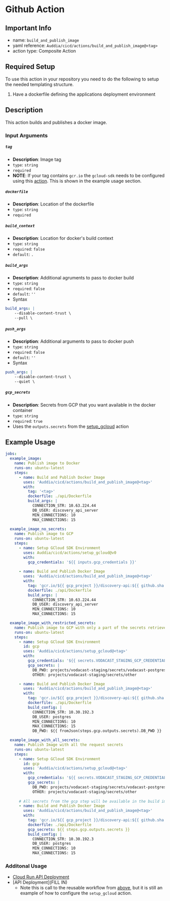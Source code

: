 # Github Action

## Important Info
* name: `build_and_publish_image`
* yaml reference: `Auddia/cicd/actions/build_and_publish_image@<tag>`
* action type: Composite Action

## Required Setup
To use this action in your repository you need to do the following to setup the needed templating structure.

1. Have a dockerfile defining the applications deployment environment

## Description
This action builds and publishes a docker image.

### Input Arguments

##### `tag`
* **Description**: Image tag
* `type`: `string`
* `required`
* **NOTE**: If your tag contains `gcr.io` the `gcloud-sdk` needs to be configured using this [action](../setup_gcloud/README.md). This is shown in the example usage section.

##### `dockerfile`
* **Description**: Location of the dockerfile
* `type`: `string`
* `required`

##### `build_context`
* **Description**: Location for docker's build context
* `type`: `string`
* `required`: `false`
* `default`: `.`

##### `build_args`
* **Description**: Additional agruments to pass to docker build
* `type`: `string`
* `required`: `false`
* `default`: `''`
* Syntax
```yaml
build_args: |
    --disable-content-trust \
    --pull \
```

##### `push_args`
* **Description**: Additional arguments to pass to docker push
* `type`: `string`
* `required`: `false`
* `default`: `''`
* Syntax
```yaml
push_args: |
    --disable-content-trust \
    --quiet \
```

##### `gcp_secrets`
* **Description**: Secrets from GCP that you want available in the docker container
* `type`: `string`
* `required`: `true`
* Uses the `outputs.secrets` from the [setup_gcloud](../../actions/setup_gcloud/README.md) action

## Example Usage

```yaml
jobs:
  example_image:
    name: Publish image to Docker
    runs-on: ubuntu-latest
    steps:  
      - name: Build and Publish Docker Image
        uses: 'Auddia/cicd/actions/build_and_publish_image@<tag>'
        with:
          tag: '<tag>'
          dockerfile: ./api/Dockerfile
          build_args: |
            CONNECTION_STR: 10.63.224.44
            DB_USER: discovery_api_server
            MIN_CONNECTIONS: 10
            MAX_CONNECTIONS: 15
  
  example_image_no_secrets:
    name: Publish image to GCP
    runs-on: ubuntu-latest
    steps:
      - name: Setup GCloud SDK Environment
        uses: Auddia/cicd/actions/setup_gcloud@v0
        with:
          gcp_credentials: '${{ inputs.gcp_credentials }}'
    
      - name: Build and Publish Docker Image
        uses: 'Auddia/cicd/actions/build_and_publish_image@<tag>'
        with:
          tag: 'gcr.io/${{ gcp_project }}/discovery-api:${{ github.sha }}'
          dockerfile: ./api/Dockerfile
          build_args: |
            CONNECTION_STR: 10.63.224.44
            DB_USER: discovery_api_server
            MIN_CONNECTIONS: 10
            MAX_CONNECTIONS: 15

  example_image_with_restricted_secrets:
    name: Publish image to GCP with only a part of the secrets retrieved
    runs-on: ubuntu-latest
    steps:
      - name: Setup GCloud SDK Environment
        id: gcp
        uses: 'Auddia/cicd/actions/setup_gcloud@<tag>'
        with:
          gcp_credentials: '${{ secrets.VODACAST_STAGING_GCP_CREDENTIALS }}'
          gcp_secrets: |
            DB_PWD: projects/vodacast-staging/secrets/vodacast-postgres-password
            OTHER: projects/vodacast-staging/secrets/other

      - name: Build and Publish Docker Image
        uses: 'Auddia/cicd/actions/build_and_publish_image@<tag>'
        with:
          tag: 'gcr.io/${{ gcp_project }}/discovery-api:${{ github.sha }}'
          dockerfile: ./api/Dockerfile
          build_config: |
            CONNECTION_STR: 10.30.192.3
            DB_USER: postgres
            MIN_CONNECTIONS: 10
            MAX_CONNECTIONS: 15
            DB_PWD: ${{ fromJson(steps.gcp.outputs.secrets).DB_PWD }}

  example_image_with_all_secrets:
    name: Publish Image with all the request secrets
    runs-on: ubuntu-latest
    steps:
      - name: Setup GCloud SDK Environment
        id: gcp
        uses: 'Auddia/cicd/actions/setup_gcloud@<tag>'
        with:
          gcp_credentials: '${{ secrets.VODACAST_STAGING_GCP_CREDENTIALS }}'
          gcp_secrets: |
            DB_PWD: projects/vodacast-staging/secrets/vodacast-postgres-password
            OTHER: projects/vodacast-staging/secrets/other
            
      # All secrets from the gcp step will be available in the build image as --build-args
      - name: Build and Publish Docker Image
        uses: 'Auddia/cicd/actions/build_and_publish_image@<tag>'
        with:
          tag: 'gcr.io/${{ gcp_project }}/discovery-api:${{ github.sha }}'
          dockerfile: ./api/Dockerfile
          gcp_secrets: ${{ steps.gcp.outputs.secrets }}
          build_config: |
            CONNECTION_STR: 10.30.192.3
            DB_USER: postgres
            MIN_CONNECTIONS: 10
            MAX_CONNECTIONS: 15
```

### Additonal Usage
* [Cloud Run API Deployment](../../.github/workflows/cloud_run_api_deployment.yml)
* [API Deployment](FILL IN)
  * Note this is call to the reusable workflow from [above](../../.github/workflows/cloud_run_api_deployment.yml), but it is still an example of how to configure the `setup_gcloud` action. 